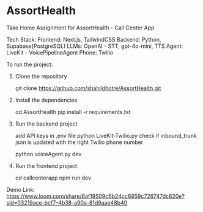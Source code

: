 # AssortHealth

Take Home Assignment for AssortHealth - Call Center App 

Tech Stack:
Frontend: Next.js, TailwindCSS
Backend: Python, Supabase(PostgreSQL)
LLMs: OpenAI - STT, gpt-4o-mini, TTS 
Agent: LiveKit - VoicePipelineAgent
Phone: Twilio 


To run the project:

1. Clone the repository 

    git clone https://github.com/shahildhotre/AssortHealth.git

2. Install the dependencies

    cd AssortHealth
    pip install -r requirements.txt

3. Run the backend project

    add API keys in .env file
    python LiveKit-Twilio.py
        check if inbound_trunk json is updated with the right Twilio phone number
    
    python voiceAgent.py dev

4. Run the frontend project

    cd callcenterapp
    npm run dev

Demo Link: https://www.loom.com/share/6af19509c6b24cc6859c726747dc820e?sid=03219ace-bcf7-4b38-a90a-81d9aae48b40



